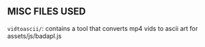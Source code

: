 ## MISC FILES USED

`vidtoascii/`:
contains a tool that converts mp4 vids to ascii art for assets/js/badapl.js